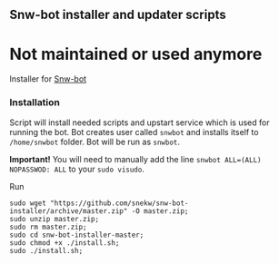 ## Snw-bot installer and updater scripts
# Not maintained or used anymore

Installer for [Snw-bot](https://github.com/Snekw/snw-bot)

### Installation
    
Script will install needed scripts and upstart service which is used for running the bot.
Bot creates user called `snwbot` and installs itself to `/home/snwbot` folder. Bot will be run as `snwbot`.

**Important!** You will need to manually add the line `snwbot ALL=(ALL) NOPASSWOD: ALL` to your `sudo visudo`.

Run  

    sudo wget "https://github.com/snekw/snw-bot-installer/archive/master.zip" -O master.zip; 
    sudo unzip master.zip; 
    sudo rm master.zip;
    sudo cd snw-bot-installer-master;
    sudo chmod +x ./install.sh;
    sudo ./install.sh;
